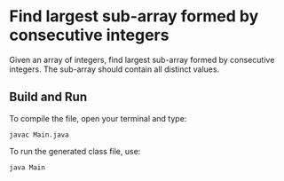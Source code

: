 # Find largest sub-array formed by consecutive integers

Given an array of integers, find largest sub-array formed by consecutive integers.
The sub-array should contain all distinct values.

## Build and Run

To compile the file, open your terminal and type:
```
javac Main.java
```

To run the generated class file, use:
```
java Main
```
